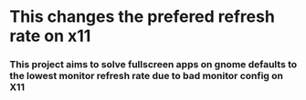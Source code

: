 # This changes the prefered refresh rate on x11

### This project aims to solve fullscreen apps on gnome defaults to the lowest monitor refresh rate due to bad monitor config on X11
